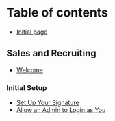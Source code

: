 # Table of contents
* [Initial page](README.md)

## Sales and Recruiting
* [Welcome](sales-and-recruiting/welcome.md)

### Initial Setup
* [Set Up Your Signature](sales-and-recruiting/initial-setup/set-up-your-signature.md)
* [Allow an Admin to Login as You](sales-and-recruiting/initial-setup/allow-an-admin-to-login-as-you.md)

